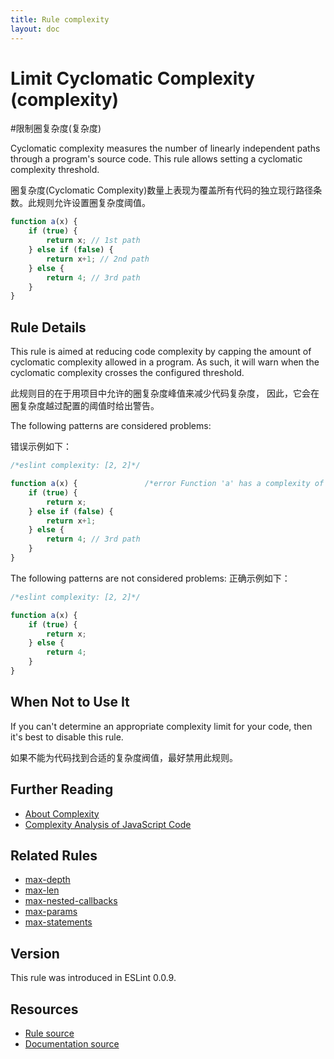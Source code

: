 ```yaml
---
title: Rule complexity
layout: doc
---
```

<!-- Note: No pull requests accepted for this file. See README.md in the root directory for details. -->
# Limit Cyclomatic Complexity (complexity)
#限制圈复杂度(复杂度)


Cyclomatic complexity measures the number of linearly independent paths through a program's source code. This rule allows setting a cyclomatic complexity threshold.

圈复杂度(Cyclomatic Complexity)数量上表现为覆盖所有代码的独立现行路径条数。此规则允许设置圈复杂度阈值。

```js
function a(x) {
    if (true) {
        return x; // 1st path
    } else if (false) {
        return x+1; // 2nd path
    } else {
        return 4; // 3rd path
    }
}
```

## Rule Details

This rule is aimed at reducing code complexity by capping the amount of cyclomatic complexity allowed in a program. As such, it will warn when the cyclomatic complexity crosses the configured threshold.

此规则目的在于用项目中允许的圈复杂度峰值来减少代码复杂度，
因此，它会在圈复杂度越过配置的阈值时给出警告。

The following patterns are considered problems:

错误示例如下：

```js
/*eslint complexity: [2, 2]*/

function a(x) {               /*error Function 'a' has a complexity of 3.*/
    if (true) {
        return x;
    } else if (false) {
        return x+1;
    } else {
        return 4; // 3rd path
    }
}
```

The following patterns are not considered problems:
正确示例如下：

```js
/*eslint complexity: [2, 2]*/

function a(x) {
    if (true) {
        return x;
    } else {
        return 4;
    }
}
```

## When Not to Use It

If you can't determine an appropriate complexity limit for your code, then it's best to disable this rule.

如果不能为代码找到合适的复杂度阀值，最好禁用此规则。

## Further Reading

* [About Complexity](http://jscomplexity.org/complexity)
* [Complexity Analysis of JavaScript Code](http://ariya.ofilabs.com/2012/12/complexity-analysis-of-javascript-code.html)

## Related Rules

* [max-depth](max-depth)
* [max-len](max-len)
* [max-nested-callbacks](max-nested-callbacks)
* [max-params](max-params)
* [max-statements](max-statements)

## Version

This rule was introduced in ESLint 0.0.9.

## Resources

* [Rule source](https://github.com/eslint/eslint/tree/master/lib/rules/complexity.js)
* [Documentation source](https://github.com/eslint/eslint/tree/master/docs/rules/complexity.md)
